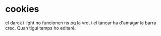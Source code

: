 # cookies
el darck i light no funcionen ns pq la vrd, i el tancar ha d'amagar la barra crec. 
Quan tigui temps ho editaré.

